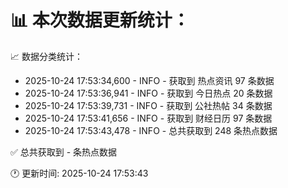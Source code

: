 📊 本次数据更新统计：
==========================

📈 数据分类统计：
- 2025-10-24 17:53:34,600 - INFO - 获取到 热点资讯 97 条数据
- 2025-10-24 17:53:36,941 - INFO - 获取到 今日热点 20 条数据
- 2025-10-24 17:53:39,731 - INFO - 获取到 公社热帖 34 条数据
- 2025-10-24 17:53:41,656 - INFO - 获取到 财经日历 97 条数据
- 2025-10-24 17:53:43,478 - INFO - 总共获取到 248 条热点数据

✅ 总共获取到 - 条热点数据

🕐 更新时间: 2025-10-24 17:53:43
